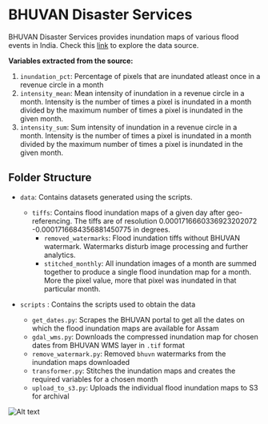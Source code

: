 # BHUVAN Disaster Services
BHUVAN Disaster Services provides inundation maps of various flood events in India. Check this [link](https://bhuvan-app1.nrsc.gov.in/disaster/disaster.php?id=flood) to explore the data source.

**Variables extracted from the source:**

1. `inundation_pct`: Percentage of pixels that are inundated atleast once in a revenue circle in a month
2. `intensity_mean`: Mean intensity of inundation in a revenue circle in a month. Intensity is the number of times a pixel is inundated in a month divided by the maximum number of times a pixel is inundated in the given month.
3.  `intensity_sum`: Sum intensity of inundation in a revenue circle in a month. Intensity is the number of times a pixel is inundated in a month divided by the maximum number of times a pixel is inundated in the given month.


## Folder Structure

- `data`: Contains datasets generated using the scripts.
    - `tiffs`: Contains flood inundation maps of a given day after geo-referencing. The tiffs are of resolution 0.0001716660336923202072 -0.0001716684356881450775 in degrees.
        - `removed_watermarks`: Flood inundation tiffs without BHUVAN watermark. Watermarks disturb image processing and further analytics.
        - `stitched_monthly`: All inundation images of a month are summed together to produce a single flood inundation map for a month. More the pixel value, more that pixel was inundated in that particular month.


- `scripts` : Contains the scripts used to obtain the data
    - `get_dates.py`: Scrapes the BHUVAN portal to get all the dates on which the flood inundation maps are available for Assam
    - `gdal_wms.py`: Downloads the compressed inundation map for chosen dates from BHUVAN WMS layer in `.tif` format
    - `remove_watermark.py`: Removed `bhuvn` watermarks from the inundation maps downloaded
    - `transformer.py`: Stitches the inundation maps and creates the required variables for a chosen month
    - `upload_to_s3.py`: Uploads the individual flood inundation maps to S3 for archival

![Alt text](<docs/IDS-DRR ETL BHUVAN.jpg>)
